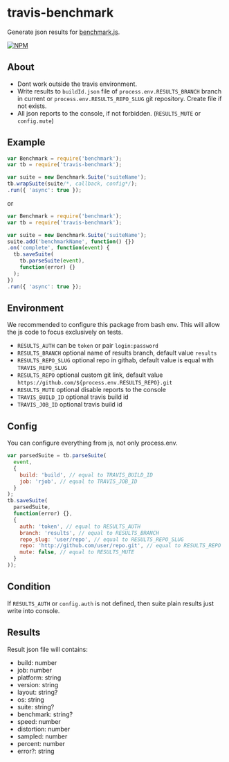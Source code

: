 # travis-benchmark

Generate json results for [benchmark.js](https://github.com/bestiejs/benchmark.js).

[![NPM](https://img.shields.io/npm/v/travis-benchmark.svg)](https://www.npmjs.com/package/travis-benchmark)

## About

- Dont work outside the travis environment.
- Write results to `buildId.json` file of `process.env.RESULTS_BRANCH` branch in current or `process.env.RESULTS_REPO_SLUG` git repository. Create file if not exists. 
- All json reports to the console, if not forbidden. (`RESULTS_MUTE` or `config.mute`)

## Example

```js
var Benchmark = require('benchmark');
var tb = require('travis-benchmark');

var suite = new Benchmark.Suite('suiteName');
tb.wrapSuite(suite/*, callback, config*/);
.run({ 'async': true });
```

or

```js
var Benchmark = require('benchmark');
var tb = require('travis-benchmark');

var suite = new Benchmark.Suite('suiteName');
suite.add('benchmarkName', function() {})
.on('complete', function(event) {
  tb.saveSuite(
    tb.parseSuite(event),
    function(error) {}
  );
})
.run({ 'async': true });
```

## Environment

We recommended to configure this package from bash env. This will allow the js code to focus exclusively on tests.

- `RESULTS_AUTH` can be `token` or pair `login:password`
- `RESULTS_BRANCH` optional name of results branch, default value `results`
- `RESULTS_REPO_SLUG` optional repo in githab, default value is equal with `TRAVIS_REPO_SLUG`
- `RESULTS_REPO` optional custom git link, default value `https://github.com/${process.env.RESULTS_REPO}.git`
- `RESULTS_MUTE` optional disable reports to the console
- `TRAVIS_BUILD_ID` optional travis build id
- `TRAVIS_JOB_ID` optional travis build id

## Config

You can configure everything from js, not only process.env.

```js
var parsedSuite = tb.parseSuite(
  event, 
  {
    build: 'build', // equal to TRAVIS_BUILD_ID
    job: 'rjob', // equal to TRAVIS_JOB_ID
  }
);
tb.saveSuite(
  parsedSuite,
  function(error) {},
  {
    auth: 'token', // equal to RESULTS_AUTH
    branch: 'results', // equal to RESULTS_BRANCH
    repo_slug: 'user/repo', // equal to RESULTS_REPO_SLUG
    repo: 'http://github.com/user/repo.git', // equal to RESULTS_REPO
    mute: false, // equal to RESULTS_MUTE
  }
));
```

## Condition

If `RESULTS_AUTH` or `config.auth` is not defined, then suite plain results just write into console.

## Results

Result json file will contains:

- build: number
- job: number
- platform: string
- version: string
- layout: string?
- os: string
- suite: string?
- benchmark: string?
- speed: number
- distortion: number
- sampled: number
- percent: number
- error?: string

